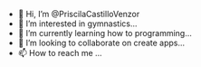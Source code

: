 - 👋 Hi, I’m @PriscilaCastilloVenzor
- 👀 I’m interested in gymnastics...
- 🌱 I’m currently learning how to programming...
- 💞️ I’m looking to collaborate on create apps...
- 📫 How to reach me ...

<!---
PriscilaCastilloVenzor/PriscilaCastilloVenzor is a ✨ special ✨ repository because its `README.md` (this file) appears on your GitHub profile.
You can click the Preview link to take a look at your changes.
--->
